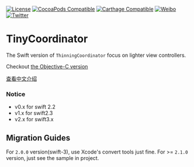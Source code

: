 [![License](https://img.shields.io/badge/license-MIT-lightgrey.svg)](https://github.com/cuzv/TinyCoordinator/blob/master/LICENSE)
[![CocoaPods Compatible](https://img.shields.io/badge/CocoaPods-v2.1.4-green.svg)](https://github.com/CocoaPods/CocoaPods)
[![Carthage Compatible](https://img.shields.io/badge/Carthage-compatible-4BC51D.svg?style=flat)](https://github.com/Carthage/Carthage)
[![Weibo](https://img.shields.io/badge/Weibo-cuzval-yellowgreen.svg)](https://weibo.com/cuzval/)
[![Twitter](https://img.shields.io/twitter/url/http/shields.io.svg?style=social)](https://twitter.com/cuzval)

# TinyCoordinator

The Swift version of `ThinningCoordinator` focus on lighter view controllers.

Checkout [the Objective-C version](https://github.com/cuzv/ThinningCoordinator)

[查看中文介绍](https://chengway.in/da-zao-qing-liang-ji-viewcontroller-zhi-chou-chi-datasource-delegate/)

### Notice
-   v0.x for swift 2.2
-   v1.x for swift2.3
-   v2.x for swift3.x



## Migration Guides

For `2.0.0` version(swift-3), use Xcode's convert tools just fine.
For >= `2.1.0` version, just see the sample in project.